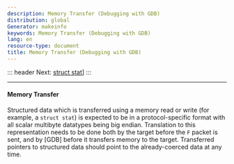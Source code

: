 ```yaml
---
description: Memory Transfer (Debugging with GDB)
distribution: global
Generator: makeinfo
keywords: Memory Transfer (Debugging with GDB)
lang: en
resource-type: document
title: Memory Transfer (Debugging with GDB)
---
```

::: header
Next: [struct stat](struct-stat.html#struct-stat)]
:::

---

#### Memory Transfer

Structured data which is transferred using a memory read or write (for example, a `struct stat`) is expected to be in a protocol-specific format with all scalar multibyte datatypes being big endian. Translation to this representation needs to be done both by the target before the `F` packet is sent, and by [GDB] before it transfers memory to the target. Transferred pointers to structured data should point to the already-coerced data at any time.
